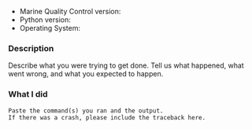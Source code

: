 * Marine Quality Control version:
* Python version:
* Operating System:

### Description

Describe what you were trying to get done.
Tell us what happened, what went wrong, and what you expected to happen.

### What I did

```
Paste the command(s) you ran and the output.
If there was a crash, please include the traceback here.
```

